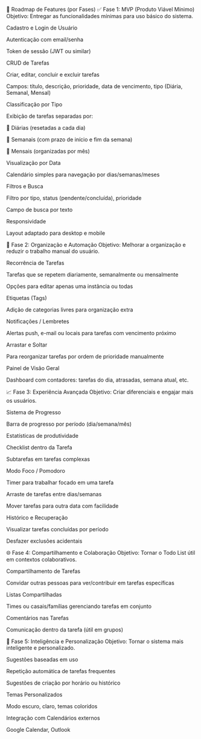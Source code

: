 🧭 Roadmap de Features (por Fases)
✅ Fase 1: MVP (Produto Viável Mínimo)
Objetivo: Entregar as funcionalidades mínimas para uso básico do sistema.

Cadastro e Login de Usuário

Autenticação com email/senha

Token de sessão (JWT ou similar)

CRUD de Tarefas

Criar, editar, concluir e excluir tarefas

Campos: título, descrição, prioridade, data de vencimento, tipo (Diária, Semanal, Mensal)

Classificação por Tipo

Exibição de tarefas separadas por:

📅 Diárias (resetadas a cada dia)

📆 Semanais (com prazo de início e fim da semana)

📓 Mensais (organizadas por mês)

Visualização por Data

Calendário simples para navegação por dias/semanas/meses

Filtros e Busca

Filtro por tipo, status (pendente/concluída), prioridade

Campo de busca por texto

Responsividade

Layout adaptado para desktop e mobile

🧪 Fase 2: Organização e Automação
Objetivo: Melhorar a organização e reduzir o trabalho manual do usuário.

Recorrência de Tarefas

Tarefas que se repetem diariamente, semanalmente ou mensalmente

Opções para editar apenas uma instância ou todas

Etiquetas (Tags)

Adição de categorias livres para organização extra

Notificações / Lembretes

Alertas push, e-mail ou locais para tarefas com vencimento próximo

Arrastar e Soltar

Para reorganizar tarefas por ordem de prioridade manualmente

Painel de Visão Geral

Dashboard com contadores: tarefas do dia, atrasadas, semana atual, etc.

📈 Fase 3: Experiência Avançada
Objetivo: Criar diferenciais e engajar mais os usuários.

Sistema de Progresso

Barra de progresso por período (dia/semana/mês)

Estatísticas de produtividade

Checklist dentro da Tarefa

Subtarefas em tarefas complexas

Modo Foco / Pomodoro

Timer para trabalhar focado em uma tarefa

Arraste de tarefas entre dias/semanas

Mover tarefas para outra data com facilidade

Histórico e Recuperação

Visualizar tarefas concluídas por período

Desfazer exclusões acidentais

🌐 Fase 4: Compartilhamento e Colaboração
Objetivo: Tornar o Todo List útil em contextos colaborativos.

Compartilhamento de Tarefas

Convidar outras pessoas para ver/contribuir em tarefas específicas

Listas Compartilhadas

Times ou casais/famílias gerenciando tarefas em conjunto

Comentários nas Tarefas

Comunicação dentro da tarefa (útil em grupos)

🧠 Fase 5: Inteligência e Personalização
Objetivo: Tornar o sistema mais inteligente e personalizado.

Sugestões baseadas em uso

Repetição automática de tarefas frequentes

Sugestões de criação por horário ou histórico

Temas Personalizados

Modo escuro, claro, temas coloridos

Integração com Calendários externos

Google Calendar, Outlook


